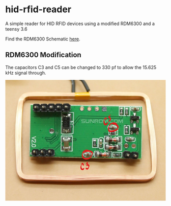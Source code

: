 # hid-rfid-reader
A simple reader for HID RFID devices using a modified RDM6300 and a teensy 3.6

Find the RDM6300 Schematic [here](http://www.sunrom.com/get/171800).

## RDM6300 Modification
The capacitors C3 and C5 can be changed to 330 pf to allow the 15.625 kHz signal through.

![C3 and C5 placement](rdm6300.jpg)
